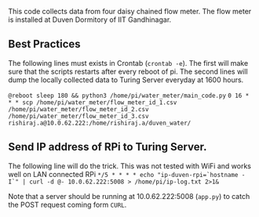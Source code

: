 This code collects data from four daisy chained flow meter. The flow meter is installed at Duven Dormitory of IIT Gandhinagar.

## Best Practices
The following lines must exists in Crontab (```crontab -e```). The first will make sure that the scripts restarts after every reboot of pi. The second lines will dump the locally collected data to Turing Server everyday at 1600 hours. 

```@reboot sleep 180 && python3 /home/pi/water_meter/main_code.py```
```0 16 * * * scp /home/pi/water_meter/flow_meter_id_1.csv /home/pi/water_meter/flow_meter_id_2.csv /home/pi/water_meter/flow_meter_id_3.csv rishiraj.a@10.0.62.222:/home/rishiraj.a/duven_water/```

## Send IP address of RPi to Turing Server.
The following line will do the trick. This was not tested with WiFi and works well on LAN connected RPi
```*/5 * * * * echo "ip-duven-rpi=`hostname -I`" | curl -d @- 10.0.62.222:5008 > /home/pi/ip-log.txt 2>1&```

Note that a server should be running at 10.0.62.222:5008 (```app.py```) to catch the POST request coming form ```CURL```.

